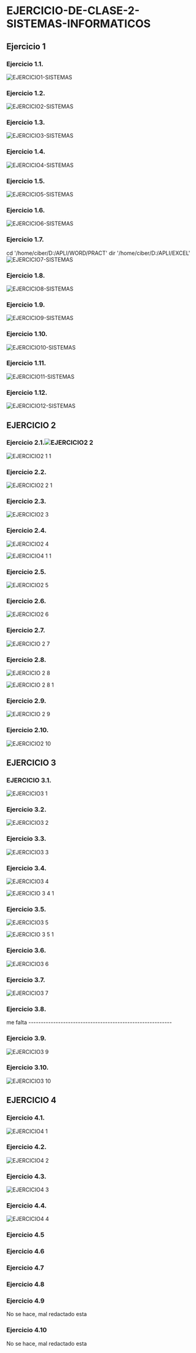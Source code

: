 # EJERCICIO-DE-CLASE-2-SISTEMAS-INFORMATICOS

## Ejercicio 1
### Ejercicio 1.1.
![EJERCICIO1-SISTEMAS](https://user-images.githubusercontent.com/91737963/159564882-f75b10b7-1163-46a4-b6e6-279cf5691dce.png)

### Ejercicio 1.2.
![EJERCICIO2-SISTEMAS](https://user-images.githubusercontent.com/91737963/159565760-b40c99b6-27ad-4704-b811-453171ffc7c8.png)

### Ejercicio 1.3.
![EJERCICIO3-SISTEMAS](https://user-images.githubusercontent.com/91737963/159683719-1540445d-7897-4a90-b80d-4509ca7a52e1.png)

### Ejercicio 1.4.
![EJERCICIO4-SISTEMAS](https://user-images.githubusercontent.com/91737963/159684689-743649db-4db8-46ba-8be1-371b3ad6eeac.png)

### Ejercicio 1.5.
![EJERCICIO5-SISTEMAS](https://user-images.githubusercontent.com/91737963/159687019-90483d08-08fe-4d8e-a473-274b9e05dfea.png)

### Ejercicio 1.6.
![EJERCICIO6-SISTEMAS](https://user-images.githubusercontent.com/91737963/159688875-1a23a762-c96b-4d0d-9b4f-1f9f621fe33e.png)

### Ejercicio 1.7.
cd '/home/ciber/D:/APLI/WORD/PRACT'
dir '/home/ciber/D:/APLI/EXCEL'
![EJERCICIO7-SISTEMAS](https://user-images.githubusercontent.com/91737963/159690011-36cb3f2a-0fc8-4e2d-bb9c-1fb76d971771.png)

### Ejercicio 1.8.
![EJERCICIO8-SISTEMAS](https://user-images.githubusercontent.com/91737963/159690718-8efefe62-0f17-46c6-a010-802e760df9e7.png)

### Ejercicio 1.9.
![EJERCICIO9-SISTEMAS](https://user-images.githubusercontent.com/91737963/159691928-4de92f18-2bcd-496b-aa0d-1d662fc1c859.png)

### Ejercicio 1.10.
![EJERCICIO10-SISTEMAS](https://user-images.githubusercontent.com/91737963/159806621-c19daa22-6823-41ec-918b-a1685b7e7e90.png)

### Ejercicio 1.11.
![EJERCICIO11-SISTEMAS](https://user-images.githubusercontent.com/91737963/159806639-ce1387ed-5edf-4844-b740-a63837fdc25d.png)

### Ejercicio 1.12.
![EJERCICIO12-SISTEMAS](https://user-images.githubusercontent.com/91737963/159806659-263d4bd9-3246-40de-b452-dab478f999cf.png)

## EJERCICIO 2
### Ejercicio 2.1.![EJERCICIO2 2](https://user-images.githubusercontent.com/91737963/159908502-e1e73cf8-37e5-464f-abd9-bf48d4acf942.png)

![EJERCICIO2 1 1](https://user-images.githubusercontent.com/91737963/159908518-e8ebc58b-7a47-4a94-9b96-4cc7e9b2d67d.png)

### Ejercicio 2.2.
![EJERCICIO2 2 1](https://user-images.githubusercontent.com/91737963/159909115-c3074255-25ec-4bcf-9f7a-f043db53f39a.png)

### Ejercicio 2.3.
![EJERCICIO2 3](https://user-images.githubusercontent.com/91737963/159910049-37b0dab7-9be2-4ed0-a4d3-4801884cfb4e.png)

### Ejercicio 2.4.

![EJERCICIO2 4](https://user-images.githubusercontent.com/91737963/159910438-95050b45-80b7-4b60-aabe-20f0a500ce8b.png)

![EJERCICIO4 1 1](https://user-images.githubusercontent.com/91737963/159910542-6d4a0fae-d5b2-43a0-99a9-98d330e6f709.png)

### Ejercicio 2.5.
![EJERCICIO2 5](https://user-images.githubusercontent.com/91737963/159911378-efb3e1cc-6c1c-4df7-bcea-1e1d66c86b2e.png)

### Ejercicio 2.6.
![EJERCICIO2 6](https://user-images.githubusercontent.com/91737963/159911788-318190fd-2047-4249-a0a9-e308ba485135.png)

### Ejercicio 2.7.
![EJERCICIO 2 7](https://user-images.githubusercontent.com/91737963/159912208-9766ac66-6e64-42ef-94fe-697cefdae4eb.png)

### Ejercicio 2.8.

![EJERCICIO 2 8](https://user-images.githubusercontent.com/91737963/159912578-e39bd855-f4f7-4a49-b111-634fa2ac8f72.png)

![EJERCICIO 2 8 1](https://user-images.githubusercontent.com/91737963/159912779-0a7193f9-6fb8-4c87-a8f7-b8c1d1fffbba.png)

### Ejercicio 2.9.

![EJERCICIO 2 9](https://user-images.githubusercontent.com/91737963/159913172-33d497b3-7777-4c48-b753-7c919fe66398.png)

### Ejercicio 2.10.

![EJERCICIO2 10](https://user-images.githubusercontent.com/91737963/159914175-cb4dcff8-5f36-4beb-92ee-4c61fab631bf.png)

## EJERCICIO 3
### EJERCICIO 3.1.
![EJERCICIO3 1](https://user-images.githubusercontent.com/91737963/159914727-94607bfe-b6d5-4a7c-8f62-ae33eade0daa.png)

### Ejercicio 3.2.

![EJERCICIO3 2](https://user-images.githubusercontent.com/91737963/159915227-75a1136c-2f52-44ff-ba82-05abb4dc94ba.png)

### Ejercicio 3.3.
![EJERCICIO3 3](https://user-images.githubusercontent.com/91737963/159915737-0f182147-81e9-4a8b-b80e-86b8c8633a84.png)

### Ejercicio 3.4.
![EJERCICIO3 4](https://user-images.githubusercontent.com/91737963/159916330-639ab051-f4ac-4b24-8de6-e207a3b241e8.png)

![EJERCICIO 3 4 1](https://user-images.githubusercontent.com/91737963/159916334-1b8aa68f-0c81-4bd4-86cc-7405a3be146f.png)

### Ejercicio 3.5.

![EJERCICIO3 5](https://user-images.githubusercontent.com/91737963/159916777-47586e9e-6aaf-41cc-b2c0-ae554cef19e0.png)

![EJERCICIO 3 5 1](https://user-images.githubusercontent.com/91737963/159916800-0d99f0cc-8c9d-4614-85de-6212e325fcca.png)

### Ejercicio 3.6.

![EJERCICIO3 6](https://user-images.githubusercontent.com/91737963/159917167-35cbdf53-9925-443b-9e18-ccaa3e0b05f7.png)

### Ejercicio 3.7.

![EJERCICIO3 7](https://user-images.githubusercontent.com/91737963/159918606-37ef95a8-f96b-46ba-bc9f-c7e9c8940617.png)

### Ejercicio 3.8.
me falta ----------------------------------------------------------
### Ejercicio 3.9.
![EJERCICIO3 9](https://user-images.githubusercontent.com/91737963/159923973-93ff41a1-1912-4e9c-9583-aaba8504a7f5.png)

### Ejercicio 3.10.
![EJERCICIO3 10](https://user-images.githubusercontent.com/91737963/159924328-22e47cf9-70e3-497d-ae28-63ac492d9365.png)

## EJERCICIO 4
### Ejercicio 4.1.

![EJERCICIO4 1](https://user-images.githubusercontent.com/91737963/159924633-b2009042-7bbf-4c78-915e-c466c7dfffa6.png)

### Ejercicio 4.2.

![EJERCICIO4 2](https://user-images.githubusercontent.com/91737963/159925276-62585b8b-878e-4658-a2bb-c80b70b1c142.png)

### Ejercicio 4.3.

![EJERCICIO4 3](https://user-images.githubusercontent.com/91737963/159925592-562e7d16-cbb4-4ac2-8331-cc68e23d9403.png)

### Ejercicio 4.4.
![EJERCICIO4 4](https://user-images.githubusercontent.com/91737963/159926084-99abf80e-bdea-485d-b542-acc1f9863ed1.png)

### Ejercicio 4.5

### Ejercicio 4.6

### Ejercicio 4.7

### Ejercicio 4.8

### Ejercicio 4.9
No se hace, mal redactado esta
### Ejercicio 4.10
No se hace, mal redactado esta
